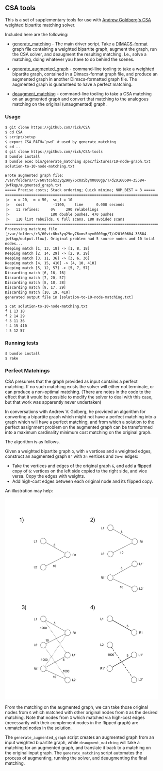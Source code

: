 ## CSA tools

This is a set of supplementary tools for use with [Andrew Goldberg's CSA](https://github.com/rick/CSA) weighted bipartite matching solver.

Included here are the following:

 - [generate_matching](https://github.com/rick/CSA-tools/blob/master/bin/generate_matching) - The main driver script. Take a [DIMACS-format](https://github.com/rick/CSA-tools/blob/master/docs/dimacs_file_format.pdf) graph file containing a weighted bipartite graph, augment the graph, run the CSA solver, and deaugment the resulting matching. I.e., solve a matching, doing whatever you have to do behind the scenes.

 - [generate_augmented_graph](https://github.com/rick/CSA-tools/blob/master/bin/generate_augmented_graph) - command-line tooling to take a weighted bipartite graph, contained in a Dimacs-format graph file, and produce an augmented graph in another Dimacs-formatted graph file. The augmented graph is guaranteed to have a perfect matching.

 - [deaugment_matching](https://github.com/rick/CSA-tools/blob/master/bin/deagument_matching) - command-line tooling to take a CSA matching on an augmented graph and convert that matching to the analogous matching on the original (unaugmented) graph.

### Usage

```
$ git clone https://github.com/rick/CSA
$ cd CSA
$ script/setup
$ export CSA_PATH=`pwd` # used by generate_matching
$ cd ..
$ git clone https://github.com/rick/CSA-tools
$ bundle install
$ bundle exec bin/generate_matching spec/fixtures/10-node-graph.txt solution-to-10-node-matching.txt
```

```
Wrote augmented graph file: /var/folders/r3/60vtc6hx3yq29ny76xms5bym0000gp/T/d20160604-35584-jwfkqp/augmented_graph.txt
===== Precise costs; Stack ordering; Quick minima; NUM_BEST = 3 =====
==========================================================================
|>  n = 20,  m = 50,  sc_f = 10
|>   cost             -1100,    time      0.000 seconds
|>   11 refines:     0%     290 relabelings
|>                   180 double pushes, 470 pushes
|>   110 list rebuilds, 0 full scans, 180 avoided scans
==========================================================================
Processing matching file [/var/folders/r3/60vtc6hx3yq29ny76xms5bym0000gp/T/d20160604-35584-jwfkqp/output.flow]. Original problem had 5 source nodes and 10 total nodes...
Keeping match [1, 13, 18] -> [1, 8, 18]
Keeping match [2, 14, 29] -> [2, 9, 29]
Keeping match [3, 11, 36] -> [3, 6, 36]
Keeping match [4, 15, 410] -> [4, 10, 410]
Keeping match [5, 12, 57] -> [5, 7, 57]
Discarding match [6, 16, 16]
Discarding match [7, 20, 57]
Discarding match [8, 18, 38]
Discarding match [9, 17, 29]
Discarding match [10, 19, 410]
generated output file in [solution-to-10-node-matching.txt]
```


```
$ cat solution-to-10-node-matching.txt
f 1 13 18
f 2 14 29
f 3 11 36
f 4 15 410
f 5 12 57
```


### Running tests

```
$ bundle install
$ rake
```

### Perfect Matchings

CSA presumes that the graph provided as input contains a perfect matching. If no such matching exists the solver will either not terminate, or can produce a non-optimal matching. (There are notes in the code to the effect that it would be possible to modify the solver to deal with this case, but that work was apparently never undertaken)

In conversations with Andrew V. Golberg, he provided an algorithm for converting a bipartite graph which might not have a perfect matching into a graph which will have a perfect matching, and from which a solution to the perfect assignment problem on the augmented graph can be transformed into a maximum cardinality minimum cost matching on the original graph.

The algorithm is as follows.

Given a weighted bipartite graph `G`, with `n` vertices and `m` weighted edges, construct an augmented graph `G'` with `2n` vertices and `2m+n` edges:

 - Take the vertices and edges of the original graph `G`, and add a flipped copy of `G`: vertices on the left side copied to the right side, and vice versa. Copy the edges with weights.
 - Add high-cost edges between each original node and its flipped copy.

An illustration may help:

![](docs/images/augmented-matching.png?raw=true)

From the matching on the augmented graph, we can take those original nodes from `G` which matched with other original nodes from `G` as the desired matching. Note that nodes from `G` which matched via high-cost edges (necessarily with their complement nodes in the flipped graph) are unmatched nodes in the solution.

The `generate_augmented_graph` script creates an augmented graph from an input weighted bipartite graph, while `deaugment_matching` will take a matching for an augmented graph, and translate it back to a matching on the original input graph. The `generate_matching` script automates the process of augmenting, running the solver, and deaugmenting the final matching.
